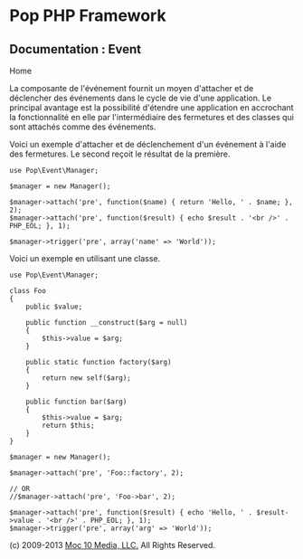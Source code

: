 Pop PHP Framework
=================

Documentation : Event
---------------------

Home

La composante de l'événement fournit un moyen d'attacher et de
déclencher des événements dans le cycle de vie d'une application. Le
principal avantage est la possibilité d'étendre une application en
accrochant la fonctionnalité en elle par l'intermédiaire des fermetures
et des classes qui sont attachés comme des événements.

Voici un exemple d'attacher et de déclenchement d'un événement à l'aide
des fermetures. Le second reçoit le résultat de la première.

    use Pop\Event\Manager;

    $manager = new Manager();

    $manager->attach('pre', function($name) { return 'Hello, ' . $name; }, 2);
    $manager->attach('pre', function($result) { echo $result . '<br />' . PHP_EOL; }, 1);

    $manager->trigger('pre', array('name' => 'World'));

Voici un exemple en utilisant une classe.

    use Pop\Event\Manager;

    class Foo
    {
        public $value;

        public function __construct($arg = null)
        {
            $this->value = $arg;
        }

        public static function factory($arg)
        {
            return new self($arg);
        }

        public function bar($arg)
        {
            $this->value = $arg;
            return $this;
        }
    }

    $manager = new Manager();

    $manager->attach('pre', 'Foo::factory', 2);

    // OR
    //$manager->attach('pre', 'Foo->bar', 2);

    $manager->attach('pre', function($result) { echo 'Hello, ' . $result->value . '<br />' . PHP_EOL; }, 1);
    $manager->trigger('pre', array('arg' => 'World'));

\(c) 2009-2013 [Moc 10 Media, LLC.](http://www.moc10media.com) All
Rights Reserved.
